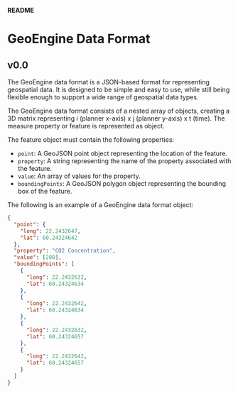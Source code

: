 **README**

# GeoEngine Data Format

## v0.0

The GeoEngine data format is a JSON-based format for representing geospatial data. It is designed to be simple and easy to use, while still being flexible enough to support a wide range of geospatial data types.

The GeoEngine data format consists of a nested array of objects, creating a 3D matrix representing i (planner x-axis) x j (planner y-axis) x t (time). The measure property or feature is represented as object.

The feature object must contain the following properties:

* `point`: A GeoJSON point object representing the location of the feature.
* `property`: A string representing the name of the property associated with the feature.
* `value`: An array of values for the property.
* `boundingPoints`: A GeoJSON polygon object representing the bounding box of the feature.

The following is an example of a GeoEngine data format object:

```json
{
  "point": {
    "long": 22.2432647,
    "lat": 60.24324642
  },
  "property": "CO2 Concentration",
  "value": [200],
  "boundingPoints": [
    {
      "long": 22.2432632,
      "lat": 60.24324634
    },
    {
      "long": 22.2432642,
      "lat": 60.24324634
    },
    {
      "long": 22.2432632,
      "lat": 60.24324657
    },
    {
      "long": 22.2432642,
      "lat": 60.24324657
    }
  ]
}
```
